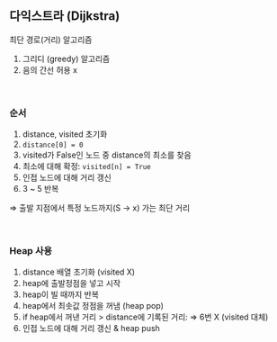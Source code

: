 ## 다익스트라 (Dijkstra)

최단 경로(거리) 알고리즘  

1. 그리디 (greedy) 알고리즘  
2. 음의 간선 허용 x  

<br>

### 순서  
1. distance, visited 초기화  
2. `distance[0] = 0`  
3. visited가 False인 노드 중 distance의 최소를 찾음  
4. 최소에 대해 확정: `visited[n] = True`  
5. 인접 노드에 대해 거리 갱신  
6. 3 ~ 5 반복  

⇒ 출발 지점에서 특정 노드까지(S → x) 가는 최단 거리  

<br>

### Heap 사용
1. distance 배열 초기화 (visited X)
2. heap에 출발정점을 넣고 시작
3. heap이 빌 때까지 반복
4. heap에서 최솟값 정점을 꺼냄 (heap pop)
5. if heap에서 꺼낸 거리 > distance에 기록된 거리: 
    ⇒ 6번 X (visited 대체)
6. 인접 노드에 대해 거리 갱신 & heap push